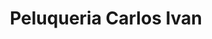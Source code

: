 ---
title: "Peluqueria Carlos Ivan"
url: /fernando-de-la-mora/peluqueria-carlos-ivan/
shop: peluquería
---